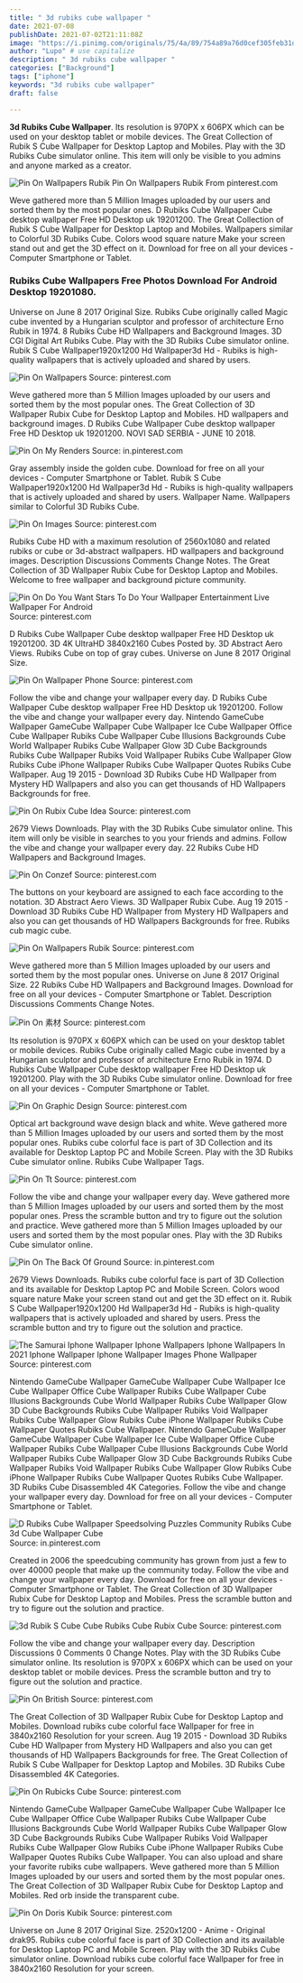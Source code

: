 ```yaml
---
title: " 3d rubiks cube wallpaper "
date: 2021-07-08
publishDate: 2021-07-02T21:11:08Z
image: "https://i.pinimg.com/originals/75/4a/89/754a89a76d0cef305feb31de957adbee.gif"
author: "Lupo" # use capitalize
description: " 3d rubiks cube wallpaper "
categories: ["Background"]
tags: ["iphone"]
keywords: "3d rubiks cube wallpaper"
draft: false

---
```



**3d Rubiks Cube Wallpaper**. Its resolution is 970PX x 606PX which can be used on your desktop tablet or mobile devices. The Great Collection of Rubik S Cube Wallpaper for Desktop Laptop and Mobiles. Play with the 3D Rubiks Cube simulator online. This item will only be visible to you admins and anyone marked as a creator.

![Pin On Wallpapers Rubik](https://i.pinimg.com/originals/d6/a5/ac/d6a5ac4673cc67cf8f265ce847ce64bf.jpg "Pin On Wallpapers Rubik")
Pin On Wallpapers Rubik From pinterest.com


Weve gathered more than 5 Million Images uploaded by our users and sorted them by the most popular ones. D Rubiks Cube Wallpaper Cube desktop wallpaper Free HD Desktop uk 19201200. The Great Collection of Rubik S Cube Wallpaper for Desktop Laptop and Mobiles. Wallpapers similar to Colorful 3D Rubiks Cube. Colors wood square nature Make your screen stand out and get the 3D effect on it. Download for free on all your devices - Computer Smartphone or Tablet.

### Rubiks Cube Wallpapers Free Photos Download For Android Desktop 19201080.

Universe on June 8 2017 Original Size. Rubiks Cube originally called Magic cube invented by a Hungarian sculptor and professor of architecture Erno Rubik in 1974. 8 Rubiks Cube HD Wallpapers and Background Images. 3D CGI Digital Art Rubiks Cube. Play with the 3D Rubiks Cube simulator online. Rubik S Cube Wallpaper1920x1200 Hd Wallpaper3d Hd - Rubiks is high-quality wallpapers that is actively uploaded and shared by users.


![Pin On Wallpapers](https://i.pinimg.com/originals/3a/04/07/3a0407514e0b6c8e18c40e7cf74518c2.jpg "Pin On Wallpapers")
Source: pinterest.com

Weve gathered more than 5 Million Images uploaded by our users and sorted them by the most popular ones. The Great Collection of 3D Wallpaper Rubix Cube for Desktop Laptop and Mobiles. HD wallpapers and background images. D Rubiks Cube Wallpaper Cube desktop wallpaper Free HD Desktop uk 19201200. NOVI SAD SERBIA - JUNE 10 2018.

![Pin On My Renders](https://i.pinimg.com/originals/7d/8a/e3/7d8ae3217278ea67b8c19ac4d5916418.jpg "Pin On My Renders")
Source: in.pinterest.com

Gray assembly inside the golden cube. Download for free on all your devices - Computer Smartphone or Tablet. Rubik S Cube Wallpaper1920x1200 Hd Wallpaper3d Hd - Rubiks is high-quality wallpapers that is actively uploaded and shared by users. Wallpaper Name. Wallpapers similar to Colorful 3D Rubiks Cube.

![Pin On Images](https://i.pinimg.com/originals/2e/9d/b5/2e9db5ce1f8e95d38fc3d77edb57b9cf.jpg "Pin On Images")
Source: pinterest.com

Rubiks Cube HD with a maximum resolution of 2560x1080 and related rubiks or cube or 3d-abstract wallpapers. HD wallpapers and background images. Description Discussions Comments Change Notes. The Great Collection of 3D Wallpaper Rubix Cube for Desktop Laptop and Mobiles. Welcome to free wallpaper and background picture community.

![Pin On Do You Want Stars To Do Your Wallpaper Entertainment Live Wallpaper For Android](https://i.pinimg.com/originals/26/f6/3a/26f63aa76ef92445bebc5d84f09f163a.jpg "Pin On Do You Want Stars To Do Your Wallpaper Entertainment Live Wallpaper For Android")
Source: pinterest.com

D Rubiks Cube Wallpaper Cube desktop wallpaper Free HD Desktop uk 19201200. 3D 4K UltraHD 3840x2160 Cubes Posted by. 3D Abstract Aero Views. Rubiks Cube on top of gray cubes. Universe on June 8 2017 Original Size.

![Pin On Wallpaper Phone](https://i.pinimg.com/originals/75/ab/b0/75abb0d6436b627c4d2a95afa71300eb.jpg "Pin On Wallpaper Phone")
Source: pinterest.com

Follow the vibe and change your wallpaper every day. D Rubiks Cube Wallpaper Cube desktop wallpaper Free HD Desktop uk 19201200. Follow the vibe and change your wallpaper every day. Nintendo GameCube Wallpaper GameCube Wallpaper Cube Wallpaper Ice Cube Wallpaper Office Cube Wallpaper Rubiks Cube Wallpaper Cube Illusions Backgrounds Cube World Wallpaper Rubiks Cube Wallpaper Glow 3D Cube Backgrounds Rubiks Cube Wallpaper Rubiks Void Wallpaper Rubiks Cube Wallpaper Glow Rubiks Cube iPhone Wallpaper Rubiks Cube Wallpaper Quotes Rubiks Cube Wallpaper. Aug 19 2015 - Download 3D Rubiks Cube HD Wallpaper from Mystery HD Wallpapers and also you can get thousands of HD Wallpapers Backgrounds for free.

![Pin On Rubix Cube Idea](https://i.pinimg.com/originals/a6/6c/94/a66c945edbbcd3913aef3c11ab5b1d6e.jpg "Pin On Rubix Cube Idea")
Source: pinterest.com

2679 Views Downloads. Play with the 3D Rubiks Cube simulator online. This item will only be visible in searches to you your friends and admins. Follow the vibe and change your wallpaper every day. 22 Rubiks Cube HD Wallpapers and Background Images.

![Pin On Conzef](https://i.pinimg.com/originals/cd/32/3f/cd323fce708f141fd08f94d22122dc5e.jpg "Pin On Conzef")
Source: pinterest.com

The buttons on your keyboard are assigned to each face according to the notation. 3D Abstract Aero Views. 3D Wallpaper Rubix Cube. Aug 19 2015 - Download 3D Rubiks Cube HD Wallpaper from Mystery HD Wallpapers and also you can get thousands of HD Wallpapers Backgrounds for free. Rubiks cub magic cube.

![Pin On Wallpapers Rubik](https://i.pinimg.com/originals/d6/a5/ac/d6a5ac4673cc67cf8f265ce847ce64bf.jpg "Pin On Wallpapers Rubik")
Source: pinterest.com

Weve gathered more than 5 Million Images uploaded by our users and sorted them by the most popular ones. Universe on June 8 2017 Original Size. 22 Rubiks Cube HD Wallpapers and Background Images. Download for free on all your devices - Computer Smartphone or Tablet. Description Discussions Comments Change Notes.

![Pin On 素材](https://i.pinimg.com/736x/51/bd/4c/51bd4c1e72d5d6ae5f2a4f31e31d2ef5.jpg "Pin On 素材")
Source: pinterest.com

Its resolution is 970PX x 606PX which can be used on your desktop tablet or mobile devices. Rubiks Cube originally called Magic cube invented by a Hungarian sculptor and professor of architecture Erno Rubik in 1974. D Rubiks Cube Wallpaper Cube desktop wallpaper Free HD Desktop uk 19201200. Play with the 3D Rubiks Cube simulator online. Download for free on all your devices - Computer Smartphone or Tablet.

![Pin On Graphic Design](https://i.pinimg.com/originals/89/9c/59/899c59a45bf380e387795cfa0dd12951.jpg "Pin On Graphic Design")
Source: pinterest.com

Optical art background wave design black and white. Weve gathered more than 5 Million Images uploaded by our users and sorted them by the most popular ones. Rubiks cube colorful face is part of 3D Collection and its available for Desktop Laptop PC and Mobile Screen. Play with the 3D Rubiks Cube simulator online. Rubiks Cube Wallpaper Tags.

![Pin On Tt](https://i.pinimg.com/originals/a1/48/f1/a148f13f4f01ac07205f260c6eb12d56.jpg "Pin On Tt")
Source: pinterest.com

Follow the vibe and change your wallpaper every day. Weve gathered more than 5 Million Images uploaded by our users and sorted them by the most popular ones. Press the scramble button and try to figure out the solution and practice. Weve gathered more than 5 Million Images uploaded by our users and sorted them by the most popular ones. Play with the 3D Rubiks Cube simulator online.

![Pin On The Back Of Ground](https://i.pinimg.com/564x/7e/39/a7/7e39a78b9ac33b0b341f66863259fbf8.jpg "Pin On The Back Of Ground")
Source: in.pinterest.com

2679 Views Downloads. Rubiks cube colorful face is part of 3D Collection and its available for Desktop Laptop PC and Mobile Screen. Colors wood square nature Make your screen stand out and get the 3D effect on it. Rubik S Cube Wallpaper1920x1200 Hd Wallpaper3d Hd - Rubiks is high-quality wallpapers that is actively uploaded and shared by users. Press the scramble button and try to figure out the solution and practice.

![The Samurai Iphone Wallpaper Iphone Wallpapers Iphone Wallpapers In 2021 Iphone Wallpaper Iphone Wallpaper Images Phone Wallpaper](https://i.pinimg.com/originals/d7/4d/2d/d74d2d0212d58081da0365afdb8353a1.jpg "The Samurai Iphone Wallpaper Iphone Wallpapers Iphone Wallpapers In 2021 Iphone Wallpaper Iphone Wallpaper Images Phone Wallpaper")
Source: pinterest.com

Nintendo GameCube Wallpaper GameCube Wallpaper Cube Wallpaper Ice Cube Wallpaper Office Cube Wallpaper Rubiks Cube Wallpaper Cube Illusions Backgrounds Cube World Wallpaper Rubiks Cube Wallpaper Glow 3D Cube Backgrounds Rubiks Cube Wallpaper Rubiks Void Wallpaper Rubiks Cube Wallpaper Glow Rubiks Cube iPhone Wallpaper Rubiks Cube Wallpaper Quotes Rubiks Cube Wallpaper. Nintendo GameCube Wallpaper GameCube Wallpaper Cube Wallpaper Ice Cube Wallpaper Office Cube Wallpaper Rubiks Cube Wallpaper Cube Illusions Backgrounds Cube World Wallpaper Rubiks Cube Wallpaper Glow 3D Cube Backgrounds Rubiks Cube Wallpaper Rubiks Void Wallpaper Rubiks Cube Wallpaper Glow Rubiks Cube iPhone Wallpaper Rubiks Cube Wallpaper Quotes Rubiks Cube Wallpaper. 3D Rubiks Cube Disassembled 4K Categories. Follow the vibe and change your wallpaper every day. Download for free on all your devices - Computer Smartphone or Tablet.

![D Rubiks Cube Wallpaper Speedsolving Puzzles Community Rubiks Cube 3d Cube Wallpaper Cube](https://i.pinimg.com/originals/ec/ed/05/eced05120f41e4b81b312529a220eaaf.jpg "D Rubiks Cube Wallpaper Speedsolving Puzzles Community Rubiks Cube 3d Cube Wallpaper Cube")
Source: in.pinterest.com

Created in 2006 the speedcubing community has grown from just a few to over 40000 people that make up the community today. Follow the vibe and change your wallpaper every day. Download for free on all your devices - Computer Smartphone or Tablet. The Great Collection of 3D Wallpaper Rubix Cube for Desktop Laptop and Mobiles. Press the scramble button and try to figure out the solution and practice.

![3d Rubik S Cube Cube Rubiks Cube Rubix Cube](https://i.pinimg.com/originals/27/8a/dc/278adc903dc24cbc3c9b6b6341c87b79.jpg "3d Rubik S Cube Cube Rubiks Cube Rubix Cube")
Source: pinterest.com

Follow the vibe and change your wallpaper every day. Description Discussions 0 Comments 0 Change Notes. Play with the 3D Rubiks Cube simulator online. Its resolution is 970PX x 606PX which can be used on your desktop tablet or mobile devices. Press the scramble button and try to figure out the solution and practice.

![Pin On British](https://i.pinimg.com/564x/2a/17/b3/2a17b3882c986bad2eab731b6fe504ff.jpg "Pin On British")
Source: pinterest.com

The Great Collection of 3D Wallpaper Rubix Cube for Desktop Laptop and Mobiles. Download rubiks cube colorful face Wallpaper for free in 3840x2160 Resolution for your screen. Aug 19 2015 - Download 3D Rubiks Cube HD Wallpaper from Mystery HD Wallpapers and also you can get thousands of HD Wallpapers Backgrounds for free. The Great Collection of Rubik S Cube Wallpaper for Desktop Laptop and Mobiles. 3D Rubiks Cube Disassembled 4K Categories.

![Pin On Rubicks Cube](https://i.pinimg.com/originals/a9/bc/08/a9bc0805113ec1e08f668004a055512b.jpg "Pin On Rubicks Cube")
Source: pinterest.com

Nintendo GameCube Wallpaper GameCube Wallpaper Cube Wallpaper Ice Cube Wallpaper Office Cube Wallpaper Rubiks Cube Wallpaper Cube Illusions Backgrounds Cube World Wallpaper Rubiks Cube Wallpaper Glow 3D Cube Backgrounds Rubiks Cube Wallpaper Rubiks Void Wallpaper Rubiks Cube Wallpaper Glow Rubiks Cube iPhone Wallpaper Rubiks Cube Wallpaper Quotes Rubiks Cube Wallpaper. You can also upload and share your favorite rubiks cube wallpapers. Weve gathered more than 5 Million Images uploaded by our users and sorted them by the most popular ones. The Great Collection of 3D Wallpaper Rubix Cube for Desktop Laptop and Mobiles. Red orb inside the transparent cube.

![Pin On Doris Kubik](https://i.pinimg.com/originals/75/4a/89/754a89a76d0cef305feb31de957adbee.gif "Pin On Doris Kubik")
Source: pinterest.com

Universe on June 8 2017 Original Size. 2520x1200 - Anime - Original drak95. Rubiks cube colorful face is part of 3D Collection and its available for Desktop Laptop PC and Mobile Screen. Play with the 3D Rubiks Cube simulator online. Download rubiks cube colorful face Wallpaper for free in 3840x2160 Resolution for your screen.

